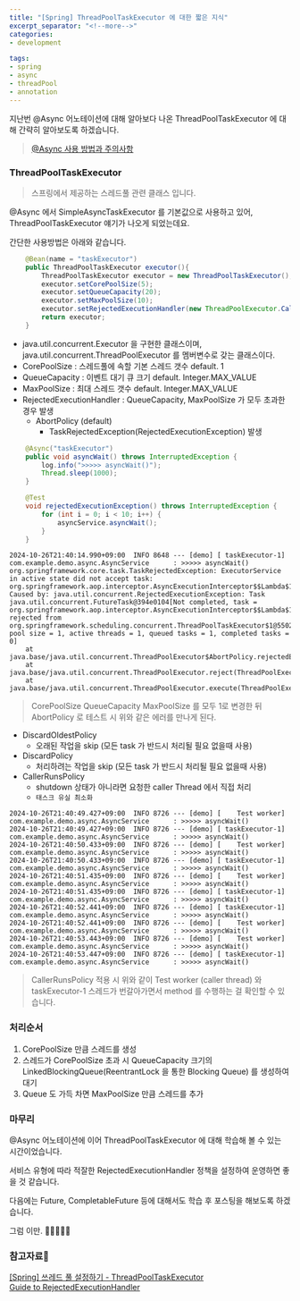 ```yaml
---
title: "[Spring] ThreadPoolTaskExecutor 에 대한 짧은 지식"
excerpt_separator: "<!--more-->"
categories:
- development

tags:
- spring
- async
- threadPool
- annotation
---
```


지난번 @Async 어노테이션에 대해 알아보다 나온 ThreadPoolTaskExecutor 에 대해 간략히 알아보도록 하겠습니다.

> [@Async 사용 방법과 주의사항](https://2carrot84.github.io/development/async/)

<!--more-->

### ThreadPoolTaskExecutor
> 스프링에서 제공하는 스레드풀 관련 클래스 입니다.

@Async 에서 SimpleAsyncTaskExecutor 를 기본값으로 사용하고 있어, ThreadPoolTaskExecutor 얘기가 나오게 되었는데요.

간단한 사용방법은 아래와 같습니다.

```java
	@Bean(name = "taskExecutor")
	public ThreadPoolTaskExecutor executor(){
		ThreadPoolTaskExecutor executor = new ThreadPoolTaskExecutor();
		executor.setCorePoolSize(5);
		executor.setQueueCapacity(20);
		executor.setMaxPoolSize(10);
		executor.setRejectedExecutionHandler(new ThreadPoolExecutor.CallerRunsPolicy());
		return executor;
	}
```

- java.util.concurrent.Executor 을 구현한 클래스이며, java.util.concurrent.ThreadPoolExecutor 를 멤버변수로 갖는 클래스이다.
- CorePoolSize : 스레드풀에 속할 기본 스레드 갯수 default. 1
- QueueCapacity : 이벤트 대기 큐 크기 default. Integer.MAX_VALUE
- MaxPoolSize : 최대 스레드 갯수 default. Integer.MAX_VALUE
- RejectedExecutionHandler : QueueCapacity, MaxPoolSize 가 모두 초과한 경우 발생
    - AbortPolicy (default)
        - TaskRejectedException(RejectedExecutionException) 발생
      
```java
	@Async("taskExecutor")
	public void asyncWait() throws InterruptedException {
		log.info(">>>>> asyncWait()");
		Thread.sleep(1000);
	}
```
```java
	@Test
	void rejectedExecutionException() throws InterruptedException {
		for (int i = 0; i < 10; i++) {
			asyncService.asyncWait();
		}
	}
```
```shell
2024-10-26T21:40:14.990+09:00  INFO 8648 --- [demo] [ taskExecutor-1] com.example.demo.async.AsyncService      : >>>>> asyncWait()
org.springframework.core.task.TaskRejectedException: ExecutorService in active state did not accept task: org.springframework.aop.interceptor.AsyncExecutionInterceptor$$Lambda$1776/0x0000007001a8d618@59881424
Caused by: java.util.concurrent.RejectedExecutionException: Task java.util.concurrent.FutureTask@394e0104[Not completed, task = org.springframework.aop.interceptor.AsyncExecutionInterceptor$$Lambda$1776/0x000000e801a90c38@2aea7775] rejected from org.springframework.scheduling.concurrent.ThreadPoolTaskExecutor$1@5502f74c[Running, pool size = 1, active threads = 1, queued tasks = 1, completed tasks = 0]
	at java.base/java.util.concurrent.ThreadPoolExecutor$AbortPolicy.rejectedExecution(ThreadPoolExecutor.java:2065)
	at java.base/java.util.concurrent.ThreadPoolExecutor.reject(ThreadPoolExecutor.java:833)
	at java.base/java.util.concurrent.ThreadPoolExecutor.execute(ThreadPoolExecutor.java:1365)
```
> CorePoolSize QueueCapacity MaxPoolSize 를 모두 1로 변경한 뒤 AbortPolicy 로 테스트 시 위와 같은 에러를 만나게 된다.

   - DiscardOldestPolicy
     - 오래된 작업을 skip (모든 task 가 반드시 처리될 필요 없을때 사용)
   - DiscardPolicy 
     - 처리하려는 작업을 skip (모든 task 가 반드시 처리될 필요 없을때 사용)
   - CallerRunsPolicy
     - shutdown 상태가 아니라면 요청한 caller Thread 에서 직접 처리
     - `태스크 유실 최소화`
```shell
2024-10-26T21:40:49.427+09:00  INFO 8726 --- [demo] [    Test worker] com.example.demo.async.AsyncService      : >>>>> asyncWait()
2024-10-26T21:40:49.427+09:00  INFO 8726 --- [demo] [ taskExecutor-1] com.example.demo.async.AsyncService      : >>>>> asyncWait()
2024-10-26T21:40:50.433+09:00  INFO 8726 --- [demo] [    Test worker] com.example.demo.async.AsyncService      : >>>>> asyncWait()
2024-10-26T21:40:50.433+09:00  INFO 8726 --- [demo] [ taskExecutor-1] com.example.demo.async.AsyncService      : >>>>> asyncWait()
2024-10-26T21:40:51.435+09:00  INFO 8726 --- [demo] [    Test worker] com.example.demo.async.AsyncService      : >>>>> asyncWait()
2024-10-26T21:40:51.435+09:00  INFO 8726 --- [demo] [ taskExecutor-1] com.example.demo.async.AsyncService      : >>>>> asyncWait()
2024-10-26T21:40:52.441+09:00  INFO 8726 --- [demo] [ taskExecutor-1] com.example.demo.async.AsyncService      : >>>>> asyncWait()
2024-10-26T21:40:52.441+09:00  INFO 8726 --- [demo] [    Test worker] com.example.demo.async.AsyncService      : >>>>> asyncWait()
2024-10-26T21:40:53.443+09:00  INFO 8726 --- [demo] [    Test worker] com.example.demo.async.AsyncService      : >>>>> asyncWait()
2024-10-26T21:40:53.447+09:00  INFO 8726 --- [demo] [ taskExecutor-1] com.example.demo.async.AsyncService      : >>>>> asyncWait()
```
> CallerRunsPolicy 적용 시 위와 같이 Test worker (caller thread) 와 taskExecutor-1 스레드가 번갈아가면서 method 를 수행하는 걸 확인할 수 있습니다.

### 처리순서
1. CorePoolSize 만큼 스레드를 생성
2. 스레드가 CorePoolSize 초과 시 QueueCapacity 크기의 LinkedBlockingQueue(ReentrantLock 을 통한 Blocking Queue) 를 생성하여 대기
3. Queue 도 가득 차면 MaxPoolSize 만큼 스레드를 추가

### 마무리
@Async 어노테이션에 이어 ThreadPoolTaskExecutor 에 대해 학습해 볼 수 있는 시간이었습니다.

서비스 유형에 따라 적잘한 RejectedExecutionHandler 정책을 설정하여 운영하면 좋을 것 같습니다.

다음에는 Future, CompletableFuture 등에 대해서도 학습 후 포스팅을 해보도록 하겠습니다.

그럼 이만. 🥕👋🏼🖐🏼

### 참고자료🤣
[[Spring] 쓰레드 풀 설정하기 - ThreadPoolTaskExecutor](https://velog.io/@think2wice/Spring-Async-Thread-Pool%EC%97%90-%EB%8C%80%ED%95%98%EC%97%AC)  
[Guide to RejectedExecutionHandler](https://www.baeldung.com/java-rejectedexecutionhandler)
